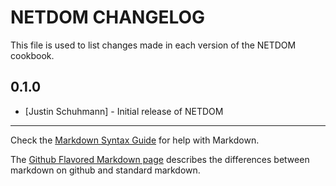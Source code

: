NETDOM CHANGELOG
================

This file is used to list changes made in each version of the NETDOM cookbook.

0.1.0
-----
- [Justin Schuhmann] - Initial release of NETDOM

- - -
Check the [Markdown Syntax Guide](http://daringfireball.net/projects/markdown/syntax) for help with Markdown.

The [Github Flavored Markdown page](http://github.github.com/github-flavored-markdown/) describes the differences between markdown on github and standard markdown.
